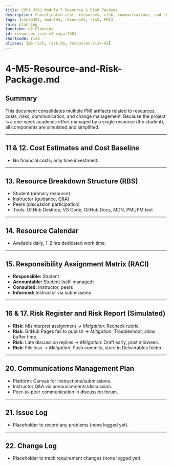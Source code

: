 ```yaml
---
title: CMPA 3301 Module 5 Resource & Risk Package
description: Consolidated cost, resources, risk, communications, and change logs
tags: [cmpa3301, module5, resources, risk, PMI]
role: planning
function: d2-Planning
id: resources-risk-m5-cmpa-3301
shortcode: risk
aliases: [m5-risk, risk-m5, resources-risk-m5]
---
```

# 4-M5-Resource-and-Risk-Package.md

## Summary
This document consolidates multiple PMI artifacts related to resources, costs, risks, communication, and change management. Because the project is a one-week academic effort managed by a single resource (the student), all components are simulated and simplified.  

---

## 11 & 12. Cost Estimates and Cost Baseline
- No financial costs; only time investment.  

---

## 13. Resource Breakdown Structure (RBS)
- Student (primary resource)  
- Instructor (guidance, Q&A)  
- Peers (discussion participation)  
- Tools: GitHub Desktop, VS Code, GitHub Docs, MDN, PMUPM text  

---

## 14. Resource Calendar
- Available daily, 1–2 hrs dedicated work time.  

---

## 15. Responsibility Assignment Matrix (RACI)
- **Responsible:** Student  
- **Accountable:** Student (self-managed)  
- **Consulted:** Instructor, peers  
- **Informed:** Instructor via submissions  

---

## 16 & 17. Risk Register and Risk Report (Simulated)
- **Risk:** Misinterpret assignment → *Mitigation:* Recheck rubric.  
- **Risk:** GitHub Pages fail to publish → *Mitigation:* Troubleshoot, allow buffer time.  
- **Risk:** Late discussion replies → *Mitigation:* Draft early, post midweek.  
- **Risk:** File loss → *Mitigation:* Push commits, store in Deliverables folder.  

---

## 20. Communications Management Plan
- Platform: Canvas for instructions/submissions.  
- Instructor Q&A via announcements/discussion.  
- Peer-to-peer communication in discussion forum.  

---

## 21. Issue Log
- Placeholder to record any problems (none logged yet).  

---

## 22. Change Log
- Placeholder to track requirement changes (none logged yet).  

